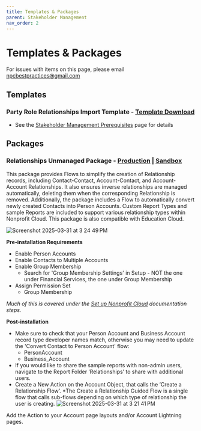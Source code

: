 ```yaml
---
title: Templates & Packages
parent: Stakeholder Management
nav_order: 2
---
```

# Templates & Packages

For issues with items on this page, please email <npcbestpractices@gmail.com>

## Templates
### Party Role Relationships Import Template - [Template Download](https://docs.google.com/spreadsheets/d/1wIwShGKk2uE3T8Eyn7rHp9KcO0NvK2-Kb5bdeZvhG0Q/edit?usp=sharing)
* See the [Stakeholder Management Prerequisites](https://sfdo-community-sprints.github.io/npc-best-practices/stakeholder-management/stakeholder-management-prerequisites/#configure-party-role-relationships) page for details


## Packages
### Relationships Unmanaged Package - [Production](https://login.salesforce.com/packaging/installPackage.apexp?p0=04tHp000001nIDE) | [Sandbox](https://test.salesforce.com/packaging/installPackage.apexp?p0=04tHp000001nIDE)

This package provides Flows to simplify the creation of Relationship records, including Contact-Contact, Account-Contact, and Account-Account Relationships. It also ensures inverse relationships are managed automatically, deleting them when the corresponding Relationship is removed. Additionally, the package includes a Flow to automatically convert newly created Contacts into Person Accounts. Custom Report Types and sample Reports are included to support various relationship types within Nonprofit Cloud. This package is also compatible with Education Cloud.

![Screenshot 2025-03-31 at 3 24 49 PM](https://github.com/user-attachments/assets/ad0b7c19-ad25-437e-8651-3c7a45ef6e82)


**Pre-installation Requirements**
* Enable Person Accounts
* Enable Contacts to Multiple Accounts
* Enable Group Membership
    * Search for 'Group Membership Settings' in Setup - NOT the one under Financial Services, the one under Group Membership
* Assign Permission Set
    * Group Membership

*Much of this is covered under the [Set up Nonprofit Cloud](https://help.salesforce.com/s/articleView?id=sfdo.npc_set_up_nonprofit_cloud.htm&type=5) documentation steps.*


**Post-installation**
* Make sure to check that your Person Account and Business Account record type developer names match, otherwise you may need to update the 'Convert Contact to Person Account' flow:
    * PersonAccount
    * Business_Account
* If you would like to share the sample reports with non-admin users, navigate to the Report Folder ‘Relationships’ to share with additional users.
* Create a New Action on the Account Object, that calls the ‘Create a Relationship Flow’.  *The Create a Relationship Guided Flow is a single flow that calls sub-flows depending on which type of relationship the user is creating.
 ![Screenshot 2025-03-31 at 3 21 41 PM](https://github.com/user-attachments/assets/abf67022-204b-4a1a-92e8-8683c51ea8da)

 Add the Action to your Account page layouts and/or Account Lightning pages.


